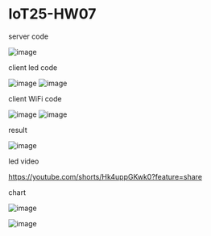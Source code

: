 # IoT25-HW07

server code

![image](https://github.com/user-attachments/assets/e59789d1-20c6-4bd1-8e50-dd36990545d0)

client led code

![image](https://github.com/user-attachments/assets/1e39e6c4-536e-47e5-8dfd-178dcfb682a3)
![image](https://github.com/user-attachments/assets/967dac6b-a37a-4070-8afb-3c033b59c4be)

client WiFi code

![image](https://github.com/user-attachments/assets/814f34fc-2adc-48cc-8c8b-7c08d48ca7c0)
![image](https://github.com/user-attachments/assets/787440ca-fdbe-4f45-bcbd-0f731906aab1)

result

![image](https://github.com/user-attachments/assets/6f0abe65-73af-4c22-82b0-08e413f6dfce)


led video

https://youtube.com/shorts/Hk4uppGKwk0?feature=share

chart

![image](https://github.com/user-attachments/assets/16c981d7-ca80-4490-8e37-b4c480569aeb)

![image](https://github.com/user-attachments/assets/819a6919-969f-4cc2-8135-1f9b069248d5)
